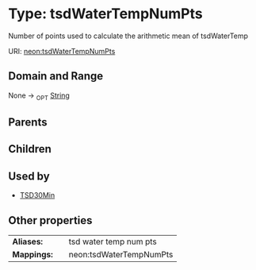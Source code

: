 
# Type: tsdWaterTempNumPts


Number of points used to calculate the arithmetic mean of tsdWaterTemp

URI: [neon:tsdWaterTempNumPts](https://data.neonscience.org/tsdWaterTempNumPts)


## Domain and Range

None ->  <sub>OPT</sub> [String](types/String.md)

## Parents


## Children


## Used by

 * [TSD30Min](TSD30Min.md)

## Other properties

|  |  |  |
| --- | --- | --- |
| **Aliases:** | | tsd water temp num pts |
| **Mappings:** | | neon:tsdWaterTempNumPts |

